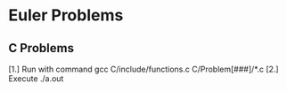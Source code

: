 # Euler Problems
## C Problems
[1.] Run with command gcc C/include/functions.c C/Problem[###]/*.c
[2.] Execute ./a.out

